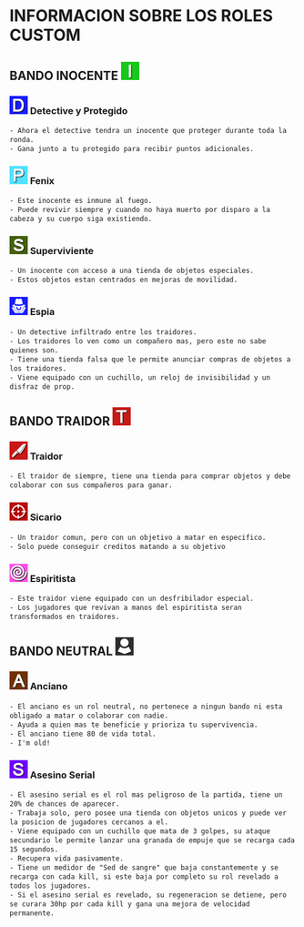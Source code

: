 # INFORMACION SOBRE LOS ROLES CUSTOM

##  BANDO INOCENTE  ![INO](../assets/ttt_imgs/tabla_inocente.png)

### ![DT](../assets/ttt_imgs/detective.png) **Detective y Protegido**

    - Ahora el detective tendra un inocente que proteger durante toda la ronda.
    - Gana junto a tu protegido para recibir puntos adicionales.

### ![F](../assets/ttt_imgs/fenix.png) **Fenix**

    - Este inocente es inmune al fuego.
    - Puede revivir siempre y cuando no haya muerto por disparo a la cabeza y su cuerpo siga existiendo.

### ![ST](../assets/ttt_imgs/superviviente.png) **Superviviente**

    - Un inocente con acceso a una tienda de objetos especiales.
    - Estos objetos estan centrados en mejoras de movilidad.

### ![ES](../assets/ttt_imgs/espia.png) **Espia**

    - Un detective infiltrado entre los traidores.
    - Los traidores lo ven como un compañero mas, pero este no sabe quienes son.
	- Tiene una tienda falsa que le permite anunciar compras de objetos a los traidores.
	- Viene equipado con un cuchillo, un reloj de invisibilidad y un disfraz de prop.

##  BANDO TRAIDOR  ![TB](../assets/ttt_imgs/tabla_traidor.png)

### ![T](../assets/ttt_imgs/traidor.png) **Traidor**

    - El traidor de siempre, tiene una tienda para comprar objetos y debe colaborar con sus compañeros para ganar.

### ![S](../assets/ttt_imgs/sicario.png) **Sicario**

    - Un traidor comun, pero con un objetivo a matar en especifico.
    - Solo puede conseguir creditos matando a su objetivo
		
### ![S](../assets/ttt_imgs/espiritista.png) **Espiritista**

    - Este traidor viene equipado con un desfribilador especial.
    - Los jugadores que revivan a manos del espiritista seran transformados en traidores.

##  BANDO NEUTRAL  ![N](../assets/ttt_imgs/tabla_neutral.png)

### ![A](../assets/ttt_imgs/anciano.png) **Anciano**

    - El anciano es un rol neutral, no pertenece a ningun bando ni esta obligado a matar o colaborar con nadie.
	- Ayuda a quien mas te beneficie y prioriza tu supervivencia.
	- El anciano tiene 80 de vida total.
	- I'm old!

### ![A](../assets/ttt_imgs/serialkiller.png) **Asesino Serial**

    - El asesino serial es el rol mas peligroso de la partida, tiene un 20% de chances de aparecer.
	- Trabaja solo, pero posee una tienda con objetos unicos y puede ver la posicion de jugadores cercanos a el.
	- Viene equipado con un cuchillo que mata de 3 golpes, su ataque secundario le permite lanzar una granada de empuje que se recarga cada 15 segundos.
	- Recupera vida pasivamente.
	- Tiene un medidor de "Sed de sangre" que baja constantemente y se recarga con cada kill, si este baja por completo su rol revelado a todos los jugadores.
	- Si el asesino serial es revelado, su regeneracion se detiene, pero se curara 30hp por cada kill y gana una mejora de velocidad permanente.